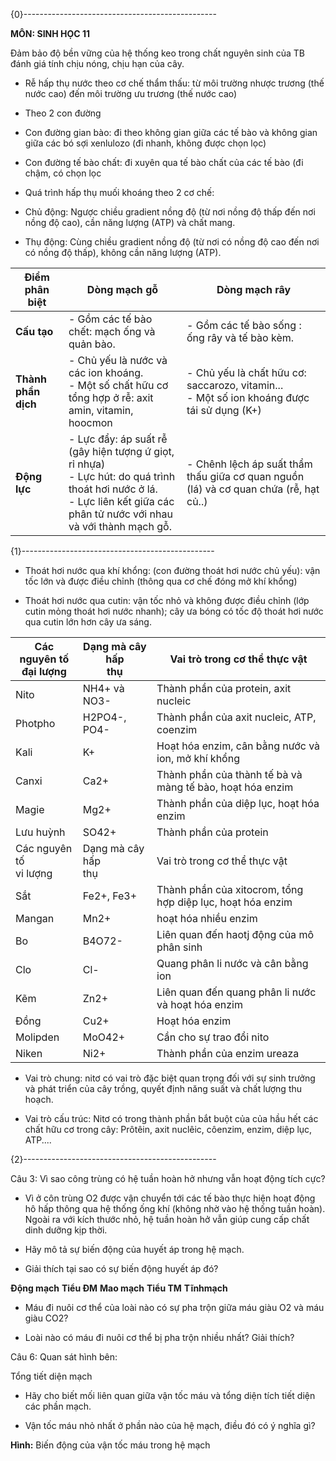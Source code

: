 

{0}------------------------------------------------

**MÔN: SINH HỌC 11**

Đảm bảo độ bền vững của hệ thống keo trong chất nguyên sinh của TB đánh giá tính chịu nóng, chịu hạn của cây.

- Rễ hấp thụ nước theo cơ chế thẩm thấu: từ môi trường nhược trương (thế nước cao) đến môi trường ưu trương (thế nước cao)

- Theo 2 con đường

- Con đường gian bào: đi theo không gian giữa các tế bào và không gian giữa các bó sợi xenlulozo (đi
  nhanh, không được chọn lọc)

- Con đường tế bào chất: đi xuyên qua tế bào chất của các tế bào (đi chậm, có chọn lọc

- Quá trình hấp thụ muối khoáng theo 2 cơ chế:

- Chủ động: Ngược chiều gradient nồng độ (từ nơi nồng độ thấp đến nơi nồng độ cao), cần năng lượng
  (ATP) và chất mang.

- Thụ động: Cùng chiều gradient nồng độ (từ nơi có nồng độ cao đến nơi có nồng độ thấp), không cần năng
  lượng (ATP).

| Điểm phân biệt         | Dòng mạch gỗ                                                                                                                                                                  | Dòng mạch rây                                                                                |
|------------------------|-------------------------------------------------------------------------------------------------------------------------------------------------------------------------------|----------------------------------------------------------------------------------------------|
| <b>Cấu tạo</b>         | - Gồm các tế bào chết: mạch ống và quản bào.                                                                                                                                  | - Gồm các tế bào sống : ống rây và tế bào kèm.                                               |
| <b>Thành phần dịch</b> | - Chủ yếu là nước và các ion khoáng.<br>- Một số chất hữu cơ tổng hợp ở rễ: axit amin, vitamin, hoocmon                                                                       | - Chủ yếu là chất hữu cơ: saccarozo, vitamin...<br>- Một số ion khoáng được tái sử dụng (K+) |
| <b>Động lực</b>        | - Lực đẩy: áp suất rễ (gây hiện tượng ứ giọt, rỉ nhựa)<br>- Lực hút: do quá trình thoát hơi nước ở lá.<br>- Lực liên kết giữa các phân tử nước với nhau và với thành mạch gỗ. | - Chênh lệch áp suất thẩm thấu giữa cơ quan nguồn (lá) và cơ quan chứa (rễ, hạt củ..)        |

{1}------------------------------------------------

- Thoát hơi nước qua khí khổng: (con đường thoát hơi nước chủ yếu): vận tốc lớn và được điều chỉnh (thông qua cơ
  chế đóng mở khí khổng)

- Thoát hơi nước qua cutin: vận tốc nhỏ và không được điều chỉnh (lớp cutin mỏng thoát hơi nước nhanh); cây ưa
  bóng có tốc độ thoát hơi nước qua cutin lớn hơn cây ưa sáng.

| Các nguyên tố<br>đại lượng | Dạng mà cây hấp<br>thụ | Vai trò trong cơ thể thực vật                              |
|----------------------------|------------------------|------------------------------------------------------------|
| Nito                       | NH4+ và NO3-           | Thành phần của protein, axit nucleic                       |
| Photpho                    | H2PO4-, PO4-           | Thành phần của axit nucleic, ATP, coenzim                  |
| Kali                       | K+                     | Hoạt hóa enzim, cân bằng nước và ion, mở khí khổng         |
| Canxi                      | Ca2+                   | Thành phần của thành tế bà và màng tế bào, hoạt hóa enzim  |
| Magie                      | Mg2+                   | Thành phần của diệp lục, hoạt hóa enzim                    |
| Lưu huỳnh                  | SO42+                  | Thành phần của protein                                     |
| Các nguyên tố<br>vi lượng  | Dạng mà cây hấp<br>thụ | Vai trò trong cơ thể thực vật                              |
| Sắt                        | Fe2+, Fe3+             | Thành phần của xitocrom, tổng hợp diệp lục, hoạt hóa enzim |
| Mangan                     | Mn2+                   | hoạt hóa nhiều enzim                                       |
| Bo                         | B4O72-                 | Liên quan đến haotj động của mô phân sinh                  |
| Clo                        | Cl-                    | Quang phân li nước và cân bằng ion                         |
| Kẽm                        | Zn2+                   | Liên quan đến quang phân li nước và hoạt hóa enzim         |
| Đồng                       | Cu2+                   | Hoạt hóa enzim                                             |
| Molipden                   | MoO42+                 | Cần cho sự trao đổi nito                                   |
| Niken                      | Ni2+                   | Thành phần của enzim ureaza                                |

- Vai trò chung: nitơ có vai trò đặc biệt quan trọng đối với sự sinh trưởng và phát triển của cây trồng, quyết định
  năng suất và chất lượng thu hoạch.

- Vai trò cấu trúc: Nitơ có trong thành phần bắt buột của của hầu hết các chất hữu cơ trong cây: Prôtêin, axit nuclêic, côenzim, enzim, diệp lục, ATP....

{2}------------------------------------------------

Câu 3: Vì sao công trùng có hệ tuần hoàn hở nhưng vẫn hoạt động tích cực?

- Vì ở côn trùng O2 được vận chuyển tới các tế bào thực hiện hoạt động hô hấp thông qua hệ thống ống khí (không
  nhờ vào hệ thống tuần hoàn). Ngoài ra với kích thước nhỏ, hệ tuần hoàn hở vẫn giúp cung cấp chất dinh dưỡng kịp
  thời.

- Hãy mô tả sự biến động của huyết áp trong hệ mạch.

- Giải thích tại sao có sự biến động huyết áp đó?

**Động mạch** **Tiểu ĐM** **Mao mạch** **Tiểu TM** **Tĩnhmạch**

- Máu đi nuôi cơ thể của loài nào có sự pha trộn giữa máu giàu O2 và máu giàu CO2?

- Loài nào có máu đi nuôi cơ thể bị pha trộn nhiều nhất? Giải thích?

Câu 6: Quan sát hình bên:

Tổng tiết diện mạch

- Hãy cho biết mối liên quan giữa vận tốc máu và tổng diện tích tiết
  diện các phần mạch.

- Vận tốc máu nhỏ nhất ở phần nào của hệ mạch, điều đó có ý nghĩa gì?

**Hình:** Biến động của vận tốc máu trong hệ mạch
